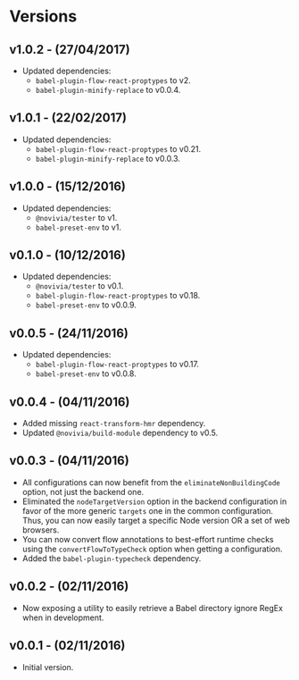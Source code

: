 # Versions

## v1.0.2 - (27/04/2017)

* Updated dependencies:
    * `babel-plugin-flow-react-proptypes` to v2.
    * `babel-plugin-minify-replace` to v0.0.4.


## v1.0.1 - (22/02/2017)

* Updated dependencies:
    * `babel-plugin-flow-react-proptypes` to v0.21.
    * `babel-plugin-minify-replace` to v0.0.3.


## v1.0.0 - (15/12/2016)

* Updated dependencies:
    * `@novivia/tester` to v1.
    * `babel-preset-env` to v1.


## v0.1.0 - (10/12/2016)

* Updated dependencies:
    * `@novivia/tester` to v0.1.
    * `babel-plugin-flow-react-proptypes` to v0.18.
    * `babel-preset-env` to v0.0.9.


## v0.0.5 - (24/11/2016)

* Updated dependencies:
    * `babel-plugin-flow-react-proptypes` to v0.17.
    * `babel-preset-env` to v0.0.8.


## v0.0.4 - (04/11/2016)

* Added missing `react-transform-hmr` dependency.
* Updated `@novivia/build-module` dependency to v0.5.


## v0.0.3 - (04/11/2016)

* All configurations can now benefit from the `eliminateNonBuildingCode` option,
  not just the backend one.
* Eliminated the `nodeTargetVersion` option in the backend configuration in
  favor of the more generic `targets` one in the common configuration. Thus, you
  can now easily target a specific Node version OR a set of web browsers.
* You can now convert flow annotations to best-effort runtime checks using the
  `convertFlowToTypeCheck` option when getting a configuration.
* Added the `babel-plugin-typecheck` dependency.


## v0.0.2 - (02/11/2016)

* Now exposing a utility to easily retrieve a Babel directory ignore RegEx when
  in development.


## v0.0.1 - (02/11/2016)

* Initial version.
